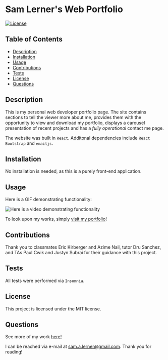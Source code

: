 # Sam Lerner's Web Portfolio


  [![License](https://img.shields.io/badge/license-MIT-green)](https://opensource.org/licenses/MIT)
  
  ## Table of Contents 
  - [Description](#description)
  - [Installation](#installation)
  - [Usage](#usage)
  - [Contributions](#contributions)
  - [Tests](#test)
  - [License](#license)
  - [Questions](#questions)
  


## Description

This is my personal web developer portfolio page. The site contains sections to tell the viewer more about me, provides them with the opportunity to view and download my portfolio, displays a carousel presentation of recent projects and has a *fully operational* contact me page.

The website was built in `React`. Additonal dependencies include `React Bootstrap` and `emailjs`.

## Installation

No installation is needed, as this is a purely front-end application. 

## Usage

Here is a GIF demonstrating functionality:

![Here is a video demonstrating functionality](./src/assets/images/portfolio-walkthrough.gif)

To look upon my works, simply [visit my portfolio](https://sam-lerner.github.io/react-portfolio-lerner)!

## Contributions

Thank you to classmates Eric Kirberger and Azime Nail, tutor Dru Sanchez, and TAs Paul Cwik and Justyn Subrai for their guidance with this project. 

## Tests

All tests were performed via `Insomnia`.

## License
This project is licensed under the MIT license.
    

## Questions
See more of my work [here!](https://github.com/sam-lerner) 

I can be reached via e-mail at sam.a.lerner@gmail.com. Thank you for reading!

